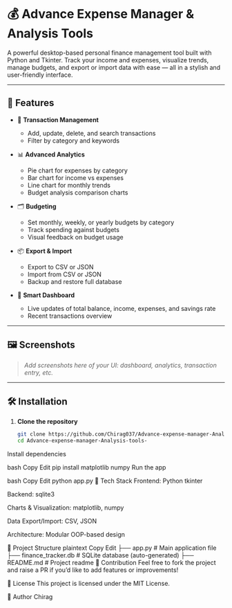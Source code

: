 # 💰 Advance Expense Manager & Analysis Tools

A powerful desktop-based personal finance management tool built with Python and Tkinter. Track your income and expenses, visualize trends, manage budgets, and export or import data with ease — all in a stylish and user-friendly interface.

---

## 🚀 Features

- 🧾 **Transaction Management**
  - Add, update, delete, and search transactions
  - Filter by category and keywords

- 📊 **Advanced Analytics**
  - Pie chart for expenses by category
  - Bar chart for income vs expenses
  - Line chart for monthly trends
  - Budget analysis comparison charts

- 🗂️ **Budgeting**
  - Set monthly, weekly, or yearly budgets by category
  - Track spending against budgets
  - Visual feedback on budget usage

- 📦 **Export & Import**
  - Export to CSV or JSON
  - Import from CSV or JSON
  - Backup and restore full database

- 🧠 **Smart Dashboard**
  - Live updates of total balance, income, expenses, and savings rate
  - Recent transactions overview

---

## 🖼️ Screenshots

> _Add screenshots here of your UI: dashboard, analytics, transaction entry, etc._

---

## 🛠️ Installation

1. **Clone the repository**
   ```bash
   git clone https://github.com/Chirag037/Advance-expense-manager-Analysis-tools-.git
   cd Advance-expense-manager-Analysis-tools-
Install dependencies

bash
Copy
Edit
pip install matplotlib numpy
Run the app

bash
Copy
Edit
python app.py
🧪 Tech Stack
Frontend: Python tkinter

Backend: sqlite3

Charts & Visualization: matplotlib, numpy

Data Export/Import: CSV, JSON

Architecture: Modular OOP-based design

📁 Project Structure
plaintext
Copy
Edit
├── app.py                 # Main application file
├── finance_tracker.db     # SQLite database (auto-generated)
├── README.md              # Project readme
🙌 Contribution
Feel free to fork the project and raise a PR if you’d like to add features or improvements!

📜 License
This project is licensed under the MIT License.

👤 Author
Chirag
